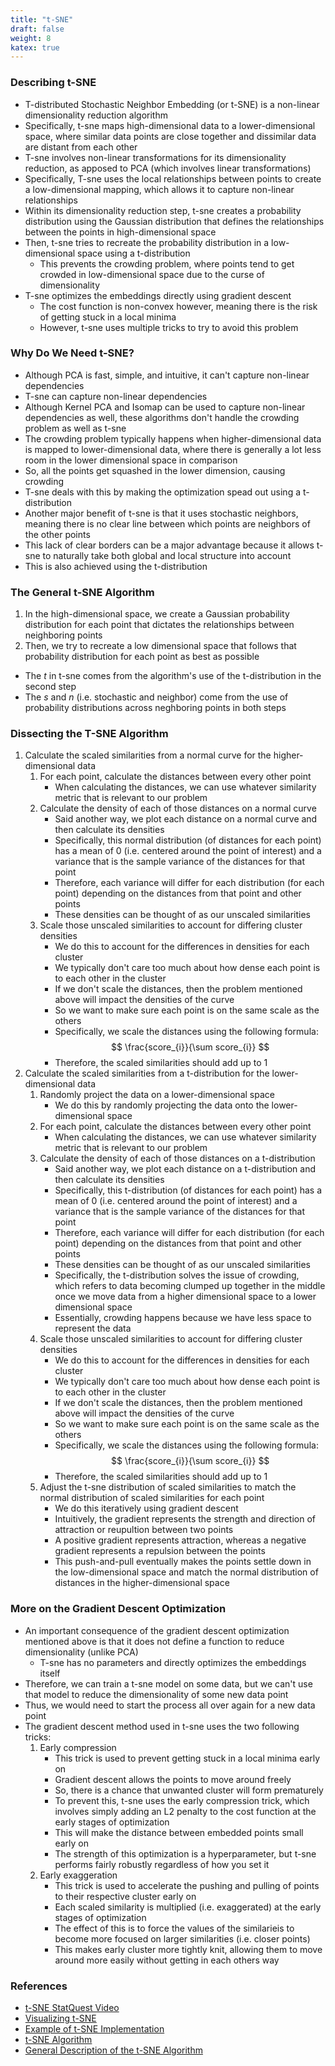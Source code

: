 ```yaml
---
title: "t-SNE"
draft: false
weight: 8
katex: true
---
```


### Describing t-SNE
- T-distributed Stochastic Neighbor Embedding (or t-SNE) is a non-linear dimensionality reduction algorithm
- Specifically, t-sne maps high-dimensional data to a lower-dimensional space, where similar data points are close together and dissimilar data are distant from each other
- T-sne involves non-linear transformations for its dimensionality reduction, as apposed to PCA (which involves linear transformations)
- Specifically, T-sne uses the local relationships between points to create a low-dimensional mapping, which allows it to capture non-linear relationships
- Within its dimensionality reduction step, t-sne creates a probability distribution using the Gaussian distribution that defines the relationships between the points in high-dimensional space
- Then, t-sne tries to recreate the probability distribution in a low-dimensional space using a t-distribution
	- This prevents the crowding problem, where points tend to get crowded in low-dimensional space due to the curse of dimensionality
- T-sne optimizes the embeddings directly using gradient descent
	- The cost function is non-convex however, meaning there is the risk of getting stuck in a local minima
	- However, t-sne uses multiple tricks to try to avoid this problem

### Why Do We Need t-SNE?
- Although PCA is fast, simple, and intuitive, it can't capture non-linear dependencies
- T-sne can capture non-linear dependencies
- Although Kernel PCA and Isomap can be used to capture non-linear dependencies as well, these algorithms don't handle the crowding problem as well as t-sne
- The crowding problem typically happens when higher-dimensional data is mapped to lower-dimensional data, where there is generally a lot less room in the lower dimensional space in comparison
- So, all the points get squashed in the lower dimension, causing crowding
- T-sne deals with this by making the optimization spead out using a t-distribution
- Another major benefit of t-sne is that it uses stochastic neighbors, meaning there is no clear line between which points are neighbors of the other points
- This lack of clear borders can be a major advantage because it allows t-sne to naturally take both global and local structure into account
- This is also achieved using the t-distribution

### The General t-SNE Algorithm
1. In the high-dimensional space, we create a Gaussian probability distribution for each point that dictates the relationships between neighboring points
2. Then, we try to recreate a low dimensional space that follows that probability distribution for each point as best as possible
- The *t* in t-sne comes from the algorithm's use of the t-distribution in the second step
- The *s* and *n* (i.e. stochastic and neighbor) come from the use of probability distributions across neghboring points in both steps

### Dissecting the T-SNE Algorithm
1. Calculate the scaled similarities from a normal curve for the higher-dimensional data
	1. For each point, calculate the distances between every other point
		- When calculating the distances, we can use whatever similarity metric that is relevant to our problem
	2. Calculate the density of each of those distances on a normal curve
		- Said another way, we plot each distance on a normal curve and then calculate its densities
		- Specifically, this normal distribution (of distances for each point) has a mean of 0 (i.e. centered around the point of interest) and a variance that is the sample variance of the distances for that point
		- Therefore, each variance will differ for each distribution (for each point) depending on the distances from that point and other points
		- These densities can be thought of as our unscaled similarities
	3. Scale those unscaled similarities to account for differing cluster densities
		- We do this to account for the differences in densities for each cluster
		- We typically don't care too much about how dense each point is to each other in the cluster
		- If we don't scale the distances, then the problem mentioned above will impact the densities of the curve
		- So we want to make sure each point is on the same scale as the others
		- Specifically, we scale the distances using the following formula:
		$$ \frac{score_{i}}{\sum score_{i}} $$
		- Therefore, the scaled similarities should add up to 1
2. Calculate the scaled similarities from a t-distribution for the lower-dimensional data
	1. Randomly project the data on a lower-dimensional space
		- We do this by randomly projecting the data onto the lower-dimensional space
	2. For each point, calculate the distances between every other point
		- When calculating the distances, we can use whatever similarity metric that is relevant to our problem
	3. Calculate the density of each of those distances on a t-distribution
		- Said another way, we plot each distance on a t-distribution and then calculate its densities
		- Specifically, this t-distribution (of distances for each point) has a mean of 0 (i.e. centered around the point of interest) and a variance that is the sample variance of the distances for that point
		- Therefore, each variance will differ for each distribution (for each point) depending on the distances from that point and other points
		- These densities can be thought of as our unscaled similarities
		- Specifically, the t-distribution solves the issue of crowding, which refers to data becoming clumped up together in the middle once we move data from a higher dimensional space to a lower dimensional space
		- Essentially, crowding happens because we have less space to represent the data
	4. Scale those unscaled similarities to account for differing cluster densities
		- We do this to account for the differences in densities for each cluster
		- We typically don't care too much about how dense each point is to each other in the cluster
		- If we don't scale the distances, then the problem mentioned above will impact the densities of the curve
		- So we want to make sure each point is on the same scale as the others
		- Specifically, we scale the distances using the following formula:
		$$ \frac{score_{i}}{\sum score_{i}} $$
		- Therefore, the scaled similarities should add up to 1
	5. Adjust the t-sne distribution of scaled similarities to match the normal distribution of scaled similarities for each point
		- We do this iteratively using gradient descent
		- Intuitively, the gradient represents the strength and direction of attraction or reupultion between two points
		- A positive gradient represents attraction, whereas a negative gradient represents a repulsion between the points
		- This push-and-pull eventually makes the points settle down in the low-dimensional space and match the normal distribution of distances in the higher-dimensional space

### More on the Gradient Descent Optimization
- An important consequence of the gradient descent optimization mentioned above is that it does not define a function to reduce dimensionality (unlike PCA)
	- T-sne has no parameters and directly optimizes the embeddings itself
- Therefore, we can train a t-sne model on some data, but we can't use that model to reduce the dimensionality of some new data point
- Thus, we would need to start the process all over again for a new data point
- The gradient descent method used in t-sne uses the two following tricks:
	1. Early compression
		- This trick is used to prevent getting stuck in a local minima early on
		- Gradient descent allows the points to move around freely
		- So, there is a chance that unwanted cluster will form prematurely
		- To prevent this, t-sne uses the early compression trick, which involves simply adding an L2 penalty to the cost function at the early stages of optimization
		- This will make the distance between embedded points small early on
		- The strength of this optimization is a hyperparameter, but t-sne performs fairly robustly regardless of how you set it
	2. Early exaggeration
		- This trick is used to accelerate the pushing and pulling of points to their respective cluster early on
		- Each scaled similarity is multiplied (i.e. exaggerated) at the early stages of optimization
		- The effect of this is to force the values of the similarieis to become more focused on larger similarities (i.e. closer points)
		- This makes early cluster more tightly knit, allowing them to move around more easily without getting in each others way

### References
- [t-SNE StatQuest Video](https://www.youtube.com/watch?v=NEaUSP4YerM)
- [Visualizing t-SNE](https://mlexplained.com/2018/09/14/paper-dissected-visualizing-data-using-t-sne-explained/)
- [Example of t-SNE Implementation](https://www.analyticsvidhya.com/blog/2017/01/t-sne-implementation-r-python/)
- [t-SNE Algorithm](https://lvdmaaten.github.io/tsne/)
- [General Description of the t-SNE Algorithm](https://medium.com/@layog/i-do-not-understand-t-sne-part-2-b2f997d177e3)
